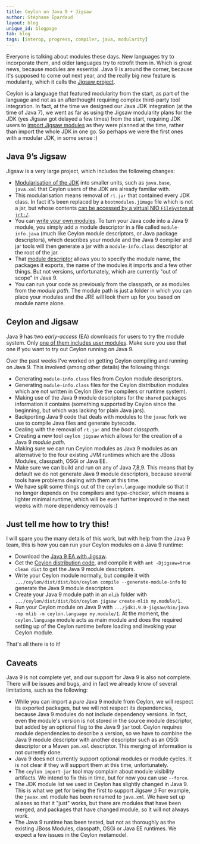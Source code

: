 ```yaml
---
title: Ceylon on Java 9 + Jigsaw
author: Stéphane Épardaud
layout: blog
unique_id: blogpage
tab: blog
tags: [interop, progress, compiler, java, modularity]
---
```


Everyone is talking about modules these days. New languages try to incorporate them,
and older languages try to retrofit them in. Which is great news, because modules are
essential. Java 9 is around the corner, because it's supposed to come out next year,
and the really big new feature is modularity, which it calls the 
[Jigsaw project](http://openjdk.java.net/projects/jigsaw/).

Ceylon is a language that featured modularity from the start, as part of the language
and not as an afterthought requiring complex third-party tool integration. In fact,
at the time we designed our Java JDK integration (at the time of Java 7), we went
as far as using the Jigsaw modularity plans for the JDK (yes Jigsaw got delayed a
few times) from the start, requiring JDK users to 
[import Jigsaw modules](/documentation/1.2/reference/interoperability/java-from-ceylon/#importing_jdk_modules)
as they were
planned at the time, rather than import the whole JDK in one go. So perhaps we were the
first ones with a modular JDK, in some sense :)

## Java 9’s Jigsaw

Jigsaw is a very large project, which includes the following changes:

- [Modularisation of the JDK](http://openjdk.java.net/jeps/200) into smaller units, 
  such as `java.base`, `java.xml` that Ceylon users of the JDK are already familiar with.
- This modularisation means removal of `rt.jar` that contained every JDK class. In fact
  it's been replaced by a `bootmodules.jimage` file which is not a jar, but whose contents
  [can be accessed by a virtual NIO `FileSystem` at `jrt:/`](http://openjdk.java.net/jeps/220).
- You can [write your own modules](http://openjdk.java.net/projects/jigsaw/spec/). 
  To turn your Java code into a Java 9 module, you simply
  add a module descriptor in a file called `module-info.java` (much like Ceylon module 
  descriptors, or Java package descriptors), which describes your module and the Java 9
  compiler and jar tools will then generate a jar with a `module-info.class` descriptor
  at the root of the jar. 
- That [module descriptor](http://cr.openjdk.java.net/~mr/jigsaw/spec/lang-vm.html) 
  allows you to specify the module name, the packages it exports,
  the name of the modules it imports and a few other things. But not versions, unfortunately,
  which are currently "out of scope" in Java 9.
- You can run your code as previously from the classpath, or as modules from the
  _module path_. The module path is just a folder in which you can place your modules and
  the JRE will look them up for you based on module name alone.

## Ceylon and Jigsaw

Java 9 has two _early-access_ (EA) downloads for users to try the module system. Only 
[one of them includes user modules](https://jdk9.java.net/jigsaw/). 
Make sure you use that one if you want to try out Ceylon running on Java 9.

Over the past weeks I've worked on getting Ceylon compiling and running on Java 9. This
involved (among other details) the following things:

- Generating `module-info.class` files from Ceylon module descriptors.
- Generating `module-info.class` files for the Ceylon distribution modules which are not
  written in Ceylon (like the compilers or runtime system).
- Making use of the Java 9 module descriptors for the `shared` packages information it contains
  (something supported by Ceylon since the beginning, but which was lacking for plain Java jars).
- Backporting Java 9 code that deals with modules to the `javac` fork we use to compile Java
  files and generate bytecode.
- Dealing with the removal of `rt.jar` and the _boot classpath_.
- Creating a new tool `ceylon jigsaw` which allows for the creation of a Java 9 _module path_.
- Making sure we can run Ceylon modules as Java 9 modules as an alternative to the four existing
  JVM runtimes which are the JBoss Modules, classpath, OSGi or Java EE.
- Make sure we can build and run on any of Java 7,8,9. This means that by default we do not
  generate Java 9 module descriptors, because several tools have problems dealing with them
  at this time.
- We have split some things out of the `ceylon.language` module so that it no longer depends
  on the compilers and type-checker, which means a lighter minimal runtime, which will be even
  further improved in the next weeks with more dependency removals :)

## Just tell me how to try this!

I will spare you the many details of this work, but with help from the Java 9 team, this is how
you can run your Ceylon modules on a Java 9 runtime:

- Download the [Java 9 EA with Jigsaw](https://jdk9.java.net/jigsaw/).
- Get the [Ceylon distribution code](https://github.com/ceylon/ceylon), 
  and compile it with `ant -Djigsaw=true clean dist` to get the Java 9 module descriptors.
- Write your Ceylon module normally, but compile it with 
  `.../ceylon/dist/dist/bin/ceylon compile --generate-module-info` to generate the Java 9 module
  descriptors.
- Create your Java 9 module path in an `mlib` folder with 
  `.../ceylon/dist/dist/bin/ceylon jigsaw create-mlib my.module/1`.
- Run your Ceylon module on Java 9 with 
  `.../jdk1.9.0-jigsaw/bin/java -mp mlib -m ceylon.language my.module/1`. At the moment, the
  `ceylon.language` module acts as main module and does the required setting up of the Ceylon
  runtime before loading and invoking your Ceylon module.

That's all there is to it!

## Caveats

Java 9 is not complete yet, and our support for Java 9 is also not complete. There will be issues
and bugs, and in fact we already know of several limitations, such as the following:

- While you can import a _pure_ Java 9 module from Ceylon, we will respect its exported packages,
  but we will not respect its dependencies, because Java 9 modules do not include dependency versions.
  In fact, even the module's version is not stored in the source module descriptor, but added by
  an optional flag to the Java 9 `jar` tool. Ceylon requires module dependencies to describe a
  version, so we have to combine the Java 9 module descriptor with another descriptor such as an
  OSGi descriptor or a Maven `pom.xml` descriptor. This merging of information is not currently done.
- Java 9 does not currently support optional modules or module cycles. It is not clear if they
  will support them at this time, unfortunately.
- The `ceylon import-jar` tool may complain about module visibility artifacts. We intend to fix this
  in time, but for now you can use `--force`.
- The JDK module list we used in Ceylon has slightly changed in Java 9. This is what we get for
  being the first to support Jigsaw ;) For example, the `javax.xml` module has been renamed to
  `java.xml`. We have set up aliases so that it "just" works, but there are modules that have
  been merged, and packages that have changed module, so it will not always work.
- The Java 9 runtime has been tested, but not as thoroughly as the existing JBoss Modules, classpath, 
  OSGi or Java EE runtimes. We expect a few issues in the Ceylon metamodel.
